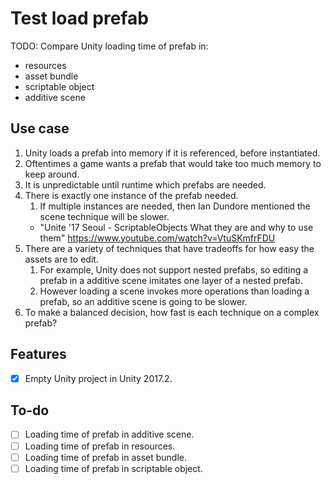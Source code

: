# Test load prefab

TODO: Compare Unity loading time of prefab in:

- resources
- asset bundle
- scriptable object
- additive scene

## Use case

1. Unity loads a prefab into memory if it is referenced, before instantiated.
1. Oftentimes a game wants a prefab that would take too much memory to keep around.
1. It is unpredictable until runtime which prefabs are needed.
1. There is exactly one instance of the prefab needed.
    1. If multiple instances are needed, then Ian Dundore mentioned the scene technique will be slower.
    - "Unite '17 Seoul - ScriptableObjects What they are and why to use them" <https://www.youtube.com/watch?v=VtuSKmfrFDU>
1. There are a variety of techniques that have tradeoffs for how easy the assets are to edit.
    1. For example, Unity does not support nested prefabs, so editing a prefab in a additive scene imitates one layer of a nested prefab.
    1. However loading a scene invokes more operations than loading a prefab, so an additive scene is going to be slower.
1. To make a balanced decision, how fast is each technique on a complex prefab?

## Features

- [x] Empty Unity project in Unity 2017.2.

## To-do

- [ ] Loading time of prefab in additive scene.
- [ ] Loading time of prefab in resources.
- [ ] Loading time of prefab in asset bundle.
- [ ] Loading time of prefab in scriptable object.

